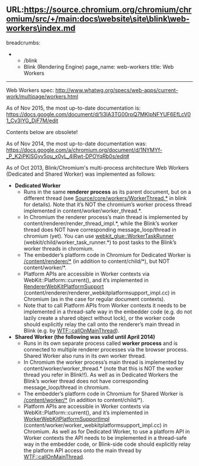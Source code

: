 URL:https://source.chromium.org/chromium/chromium/src/+/main:docs\website\site\blink\web-workers\index.md
---
breadcrumbs:
- - /blink
  - Blink (Rendering Engine)
page_name: web-workers
title: Web Workers
---

Web Workers spec:
<http://www.whatwg.org/specs/web-apps/current-work/multipage/workers.html>

As of Nov 2015, the most up-to-date documentation is:
<https://docs.google.com/document/d/1i3IA3TG00rpQ7MKlpNFYUF6EfLcV01_Cv3IYG_DjF7M/edit>

Contents below are obsolete!

As of Nov 2014, the most up-to-date documentation was:
<https://docs.google.com/a/chromium.org/document/d/1NYMYf-_P_K2iPKlSGyv5ou_x0yL_4IRwt-DPOYqRb0s/edit#>

As of Oct 2013, Blink/Chromium's multi-process architecture Web Workers
(Dedicated and Shared Worker) was implemented as follows:

*   **Dedicated Worker**
    *   Runs in the same **renderer process** as its parent document,
                but on a different thread (see
                [Source/core/workers/WorkerThread.\*](https://code.google.com/p/chromium/codesearch#search/&q=file:WorkerThread.h&sq=package:chromium&type=cs)
                in blink for details). Note that it’s NOT the chromium’s worker
                process thread implemented in content/worker/worker_thread.\*.
    *   In Chromium the renderer process’s main thread is implemented by
                content/renderer/render_thread_impl.\*, while the Blink’s worker
                thread does NOT have corresponding message_loop/thread in
                chromium (yet). You can use
                [webkit_glue::WorkerTaskRunner](https://code.google.com/p/chromium/codesearch#chromium/src/webkit/child/worker_task_runner.h&l=19)
                (webkit/child/worker_task_runner.\*) to post tasks to the
                Blink’s worker threads in chromium.
    *   The embedder’s platform code in Chromium for Dedicated Worker is
                [/content/renderer/\*](http://src.chromium.org/viewvc/chrome/trunk/src/content/renderer/)
                (in addition to content/child/\*), but NOT content/worker/\*.
    *   Platform APIs are accessible in Worker contexts via
                WebKit::Platform::current(), and it’s implemented in
                [RendererWebKitPlatformSupport](https://code.google.com/p/chromium/codesearch#chromium/src/content/renderer/renderer_webkitplatformsupport_impl.h&l=47&q=RendererWebKitPlatformSupport&type=cs&sq=package:chromium)
                (content/renderer/renderer_webkitplatformsupport_impl.cc) in
                Chromium (as in the case for regular document contexts).
    *   Note that to call Platform APIs from Worker contexts it needs to
                be implemented in a thread-safe way in the embedder code (e.g.
                do not lazily create a shared object without lock), or the
                worker code should explicitly relay the call onto the renderer’s
                main thread in Blink (e.g. by
                [WTF::callOnMainThread](https://code.google.com/p/chromium/codesearch#chromium/src/third_party/WebKit/Source/wtf/MainThread.h&l=48&q=callOnMainThread&type=cs&sq=package:chromium)).
*   **Shared Worker (the following was valid until April 2014)**
    *   Runs in its own separate process called **worker process** and
                is connected to multiple renderer processes via the browser
                process. Shared Worker also runs in its own worker thread.
    *   In Chromium the worker process’s main thread is implemented by
                content/worker/worker_thread.\* (note that this is NOT the
                worker thread you refer in Blink!!). As well as in Dedicated
                Workers the Blink’s worker thread does not have corresponding
                message_loop/thread in chromium.
    *   The embedder’s platform code in Chromium for Shared Worker is
                [/content/worker/\*](http://src.chromium.org/viewvc/chrome/trunk/src/content/worker/)
                (in addition to content/child/\*).
    *   Platform APIs are accessible in Worker contexts via
                WebKit::Platform::current(), and it’s implemented in
                [WorkerWebKitPlatformSupportImpl](https://code.google.com/p/chromium/codesearch#chromium/src/content/worker/worker_webkitplatformsupport_impl.h&q=WorkerWebKitPlatformSupport&sq=package:chromium&type=cs&l=30)
                (content/worker/worker_webkitplatformsupport_impl.cc) in
                Chromium. As well as for Dedicated Worker, to use a platform API
                in Worker contexts the API needs to be implemented in a
                thread-safe way in the embedder code, or Blink-side code should
                explicitly relay the platform API access onto the main thread by
                [WTF::callOnMainThread](https://code.google.com/p/chromium/codesearch#chromium/src/third_party/WebKit/Source/wtf/MainThread.h&l=48&q=callOnMainThread&type=cs&sq=package:chromium).
